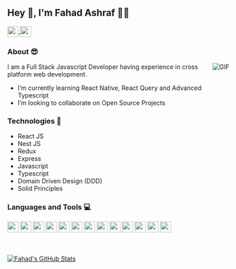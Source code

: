 ## Hey 👋, I'm Fahad Ashraf :man_technologist:
<a href="https://www.linkedin.com/in/fahad-ashraf-20976618b" target="_blank">
  <img height="25" align="center" src="https://img.shields.io/badge/LinkedIn-0077B5?style=for-the-badge&logo=linkedin&logoColor=white" />
</a>
<a href="mailto:fahad.ashraf244636@gmail.com">
  <img height="25" align="center" src="https://img.shields.io/badge/Gmail-D14836?style=for-the-badge&logo=gmail&logoColor=white" />
</a>

### About :sunglasses:
<img align="right" alt="GIF" src="https://media.giphy.com/media/836HiJc7pgzy8iNXCn/giphy.gif" />
I am a Full Stack Javascript Developer having experience in cross platform web development.

- I’m currently learning React Native, React Query and Advanced Typescript
- I’m looking to collaborate on Open Source Projects

### Technologies 🚀
- React JS
- Nest JS
- Redux
- Express
- Javascript
- Typescript
- Domain Driven Design (DDD)
- Solid Principles

### Languages and Tools 💻

<a href="https://github.com/FahadAshraf26"><img height="25" src="https://img.shields.io/badge/JavaScript-323330?style=for-the-badge&logo=javascript&logoColor=F7DF1E"></a>
<a href="https://github.com/FahadAshraf26"><img height="25" src="https://img.shields.io/badge/HTML5-E34F26?style=for-the-badge&logo=html5&logoColor=white"></a>
<a href="https://github.com/FahadAshraf26"><img height="25" src="https://img.shields.io/badge/CSS-239120?&style=for-the-badge&logo=css3&logoColor=white"></a>
<a href="https://github.com/FahadAshraf26"><img height="25" src="https://img.shields.io/badge/TypeScript-007ACC?style=for-the-badge&logo=typescript&logoColor=white"></a>
<a href="https://github.com/FahadAshraf26"><img height="25" src="https://img.shields.io/badge/MongoDB-4EA94B?style=for-the-badge&logo=mongodb&logoColor=white"></a>
<a href="https://github.com/FahadAshraf26"><img height="25" src="https://img.shields.io/badge/MySQL-00000F?style=for-the-badge&logo=mysql&logoColor=white"></a>
<a href="https://github.com/FahadAshraf26"><img height="25" src="https://img.shields.io/badge/React_Native-20232A?style=for-the-badge&logo=react&logoColor=61DAFB"></a>
<a href="https://github.com/FahadAshraf26"><img height="25" src="https://img.shields.io/badge/Node.js-339933?style=for-the-badge&logo=nodedotjs&logoColor=white"></a>
<a href="https://github.com/FahadAshraf26"><img height="25" src="https://img.shields.io/badge/React-20232A?style=for-the-badge&logo=react&logoColor=61DAFB"></a>
<a href="https://github.com/FahadAshraf26"><img height="25" src="https://img.shields.io/badge/Redux-593D88?style=for-the-badge&logo=redux&logoColor=white"></a>
<a href="https://github.com/FahadAshraf26"><img height="25" src="https://img.shields.io/badge/React_Router-CA4245?style=for-the-badge&logo=react-router&logoColor=white"></a>
<a href="https://github.com/FahadAshraf26"><img height="25" src="https://img.shields.io/badge/Git-F05032?style=for-the-badge&logo=git&logoColor=white"></a>
<a href="https://github.com/FahadAshraf26"><img height="25" src="https://img.shields.io/badge/Jira-0052CC?style=for-the-badge&logo=Jira&logoColor=white"></a>


<!--
<br></br>
<a href="https://github.com/FahadAshraf26">
  <img align="center" src="https://github-readme-stats.vercel.app/api/top-langs/?username=FahadAshraf26&theme=radical&count_private=true" />
</a>
-->
<br></br>
<a href="https://github.com/FahadAshraf26">
<img src="https://github-readme-stats.vercel.app/api?username=FahadAshraf26&show_icons=true&count_private=true&theme=dark&line_height=27&v=5&bg_color=00000000" alt="Fahad's GitHub Stats" />
</a>

<!--
![](https://komarev.com/ghpvc/?username=FahadAshraf26&style=flat-square)
-->

<!--
- 🔭 I’m currently working on ...
- 🌱 I’m currently learning ...
- 👯 I’m looking to collaborate on ...
- 🤔 I’m looking for help with ...
- 💬 Ask me about ...
- 📫 How to reach me: ...
- 😄 Pronouns: ...
- ⚡ Fun fact: ...
- -->